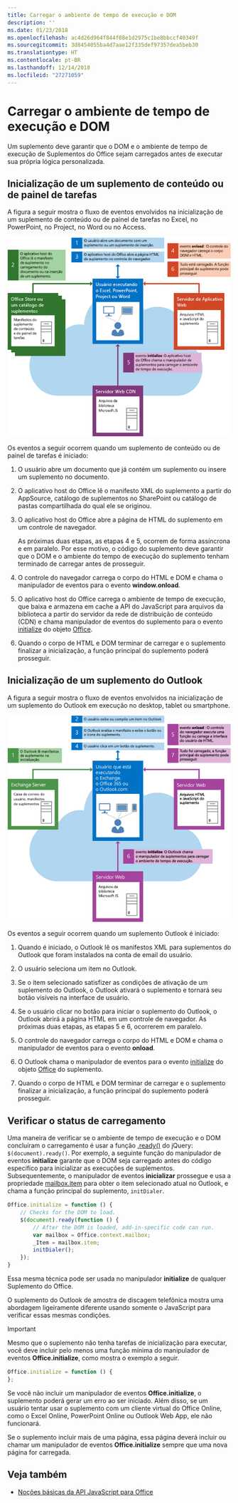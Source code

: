 ```yaml
---
title: Carregar o ambiente de tempo de execução e DOM
description: ''
ms.date: 01/23/2018
ms.openlocfilehash: ac4d26d964f844f08e1d2975c1be8bbccf40349f
ms.sourcegitcommit: 3d8454055ba4d7aae12f335def97357dea5beb30
ms.translationtype: HT
ms.contentlocale: pt-BR
ms.lasthandoff: 12/14/2018
ms.locfileid: "27271059"
---
```

# <a name="loading-the-dom-and-runtime-environment"></a>Carregar o ambiente de tempo de execução e DOM



Um suplemento deve garantir que o DOM e o ambiente de tempo de execução de Suplementos do Office sejam carregados antes de executar sua própria lógica personalizada. 

## <a name="startup-of-a-content-or-task-pane-add-in"></a>Inicialização de um suplemento de conteúdo ou de painel de tarefas

A figura a seguir mostra o fluxo de eventos envolvidos na inicialização de um suplemento de conteúdo ou de painel de tarefas no Excel, no PowerPoint, no Project, no Word ou no Access.

![Fluxo de eventos ao iniciar um suplemento de conteúdo ou de painel de tarefas](../images/office15-app-sdk-loading-dom-agave-runtime.png)

Os eventos a seguir ocorrem quando um suplemento de conteúdo ou de painel de tarefas é iniciado: 



1. O usuário abre um documento que já contém um suplemento ou insere um suplemento no documento.
    
2. O aplicativo host do Office lê o manifesto XML do suplemento a partir do AppSource, catálogo de suplementos no SharePoint ou catálogo de pastas compartilhada do qual ele se originou.
    
3. O aplicativo host do Office abre a página de HTML do suplemento em um controle de navegador.
    
    As próximas duas etapas, as etapas 4 e 5, ocorrem de forma assíncrona e em paralelo. Por esse motivo, o código do suplemento deve garantir que o DOM e o ambiente do tempo de execução do suplemento tenham terminado de carregar antes de prosseguir.
    
4. O controle do navegador carrega o corpo do HTML e DOM e chama o manipulador de eventos para o evento **window.onload**.
    
5. O aplicativo host do Office carrega o ambiente de tempo de execução, que baixa e armazena em cache a API do JavaScript para arquivos da biblioteca a partir do servidor da rede de distribuição de conteúdo (CDN) e chama manipulador de eventos do suplemento para o evento [initialize](https://docs.microsoft.com/javascript/api/office?view=office-js) do objeto [Office](https://docs.microsoft.com/javascript/api/office?view=office-js).
    
6. Quando o corpo de HTML e DOM terminar de carregar e o suplemento finalizar a inicialização, a função principal do suplemento poderá prosseguir.
    

## <a name="startup-of-an-outlook-add-in"></a>Inicialização de um suplemento do Outlook



A figura a seguir mostra o fluxo de eventos envolvidos na inicialização de um suplemento do Outlook em execução no desktop, tablet ou smartphone.

![Fluxo de eventos ao inicializar um suplemento do Outlook](../images/outlook15-loading-dom-agave-runtime.png)

Os eventos a seguir ocorrem quando um suplemento Outlook é iniciado: 



1. Quando é iniciado, o Outlook lê os manifestos XML para suplementos do Outlook que foram instalados na conta de email do usuário.
    
2. O usuário seleciona um item no Outlook.
    
3. Se o item selecionado satisfizer as condições de ativação de um suplemento do Outlook, o Outlook ativará o suplemento e tornará seu botão visíveis na interface de usuário.
    
4. Se o usuário clicar no botão para iniciar o suplemento do Outlook, o Outlook abrirá a página HTML em um controle de navegador. As próximas duas etapas, as etapas 5 e 6, ocorrerem em paralelo.
    
5. O controle do navegador carrega o corpo do HTML e DOM e chama o manipulador de eventos para o evento **onload**.
    
6. O Outlook chama o manipulador de eventos para o evento [initialize](https://docs.microsoft.com/javascript/api/office?view=office-js) do objeto [Office](https://docs.microsoft.com/javascript/api/office?view=office-js) do suplemento.
    
7. Quando o corpo de HTML e DOM terminar de carregar e o suplemento finalizar a inicialização, a função principal do suplemento poderá prosseguir.
    

## <a name="checking-the-load-status"></a>Verificar o status de carregamento


Uma maneira de verificar se o ambiente de tempo de execução e o DOM concluíram o carregamento é usar a função [.ready()](https://api.jquery.com/ready/) do jQuery: `$(document).ready()`. Por exemplo, a seguinte função do manipulador de eventos **initialize** garante que o DOM seja carregado antes do código específico para inicializar as execuções de suplementos. Subsequentemente, o manipulador de eventos **inicializar** prossegue e usa a propriedade [mailbox.item](https://docs.microsoft.com/javascript/api/outlook/office.mailbox?view=office-js) para obter o item selecionado atual no Outlook, e chama a função principal do suplemento, `initDialer`.


```js
Office.initialize = function () {
    // Checks for the DOM to load.
    $(document).ready(function () {
        // After the DOM is loaded, add-in-specific code can run.
        var mailbox = Office.context.mailbox;
        _Item = mailbox.item;
        initDialer();
    });
}
```

Essa mesma técnica pode ser usada no manipulador **initialize** de qualquer Suplemento do Office.

O suplemento do Outlook de amostra de discagem telefônica mostra uma abordagem ligeiramente diferente usando somente o JavaScript para verificar essas mesmas condições. 

> [!IMPORTANT]
> Mesmo que o suplemento não tenha tarefas de inicialização para executar, você deve incluir pelo menos uma função mínima do manipulador de eventos **Office.initialize**, como mostra o exemplo a seguir.

```js
Office.initialize = function () {
};
```

Se você não incluir um manipulador de eventos **Office.initialize**, o suplemento poderá gerar um erro ao ser iniciado. Além disso, se um usuário tentar usar o suplemento com um cliente virtual do Office Online, como o Excel Online, PowerPoint Online ou Outlook Web App, ele não funcionará.

Se o suplemento incluir mais de uma página, essa página deverá incluir ou chamar um manipulador de eventos **Office.initialize** sempre que uma nova página for carregada.


## <a name="see-also"></a>Veja também

- [Noções básicas da API JavaScript para Office](understanding-the-javascript-api-for-office.md)
    
